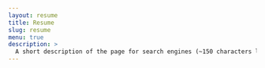 ```yaml
---
layout: resume
title: Resume
slug: resume
menu: true
description: >
  A short description of the page for search engines (~150 characters long).
---
```

